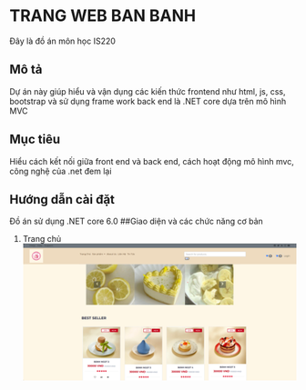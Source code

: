 # TRANG WEB BAN BANH 
Đây là đồ án môn học IS220
## Mô tả
 Dự án này giúp hiểu và vận dụng các kiến thức frontend như html, js, css, bootstrap và sử dụng frame work back end là .NET core dựa trên mô hình MVC   
## Mục tiêu 
Hiểu cách kết nối giữa front end và back end, cách hoạt động mô hình mvc, công nghệ của .net đem lại
## Hướng dẫn cài đặt 
Đồ án sử dụng .NET core 6.0
##Giao diện và các chức năng cơ bản 

1. Trang chủ 
![example](home_page.png)
